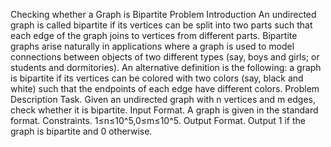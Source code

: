 Checking whether a Graph is Bipartite
Problem Introduction
An undirected graph is called bipartite if its vertices can be split into two parts such that each edge of the graph joins to vertices from different parts.
Bipartite graphs arise naturally in applications where a graph is used to model connections between objects of two different types (say, boys and girls; or students and dormitories).
An alternative definition is the following: a graph is bipartite if its vertices can be colored with two colors (say, black and white) such that the endpoints of each edge have different colors.
Problem Description
Task. Given an undirected graph with n vertices and m edges, check whether it is bipartite.
Input Format. A graph is given in the standard format.
Constraints. 1≤n≤10^5,0≤m≤10^5.
Output Format. Output 1 if the graph is bipartite and 0 otherwise.
